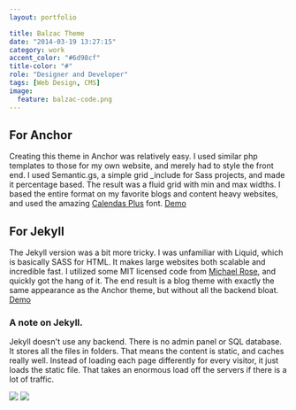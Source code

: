 ```yaml
---
layout: portfolio

title: Balzac Theme
date: "2014-03-19 13:27:15"
category: work
accent_color: "#6d98cf"
title-color: "#"
role: "Designer and Developer"
tags: [Web Design, CMS]
image:
  feature: balzac-code.png
---
```


## For Anchor
Creating this theme in Anchor was relatively easy. I used similar php templates to those for my own website, and merely had to style the front end. I used Semantic.gs, a simple grid _include for Sass projects, and made it percentage based. The result was a fluid grid with min and max widths. I based the entire format on my favorite blogs and content heavy websites, and used the amazing [Calendas Plus](http://www.calendasplus.com/) font. 
<a href="http://gtat.me/balzac" target="_blank">Demo</a>

## For Jekyll
The Jekyll version was a bit more tricky. I was unfamiliar with Liquid, which is basically SASS for HTML. It makes large websites both scalable and incredible fast. I utilized some MIT licensed code from [Michael Rose](http://mademistakes.com/), and  quickly got the hang of it. The end result is a blog theme with exactly the same appearance as the Anchor theme, but without all the backend bloat.
<a href="http://jekyll.gtat.me/" target="_blank">Demo</a>
 

### A note on Jekyll.
Jekyll doesn't use any backend. There is no admin panel or SQL database. It stores all the files in folders. That means the content is static, and caches really well. Instead of loading each page differently for every visitor, it just loads the static file. That takes an enormous load off the servers if there is a lot of traffic.   

<img src="{{ site.url }}{{site.images_url}}balzac-theme-1.jpg">
<img src="{{ site.url }}{{site.images_url}}balzac-theme-2.png">
